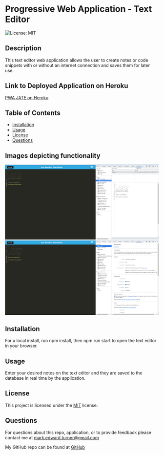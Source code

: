 # Progressive Web Application - Text Editor
![License: MIT](https://img.shields.io/badge/License-MIT-yellow.svg)

## Description
This text editor web application allows the user to create notes or code snippets with or without an internet connection and saves them for later use.

## Link to Deployed Application on Heroku

<a href="https://turner-jate.herokuapp.com/">PWA JATE on Heroku</a> 

## Table of Contents
* [Installation](#installation)
* [Usage](#usage)
* [License](#license)
* [Questions](#questions)

## Images depicting functionality 

![Image](local-storage-screenshot.png)
![Image](Manifest-screenshot.png)


## Installation
For a local install, run npm install, then npm run start to open the text editor in your browser.
## Usage
Enter your desired notes on the text editor and they are saved to the database in real time by the application.
## License
This project is licensed under the <a href="https://opensource.org/licenses/MIT">MIT</a> license.


## Questions
For questions about this repo, application, or to provide feedback please contact me at mark.edward.turner@gmail.com

My GitHub repo can be found at [GitHub](https://github.com/TboneXX)
